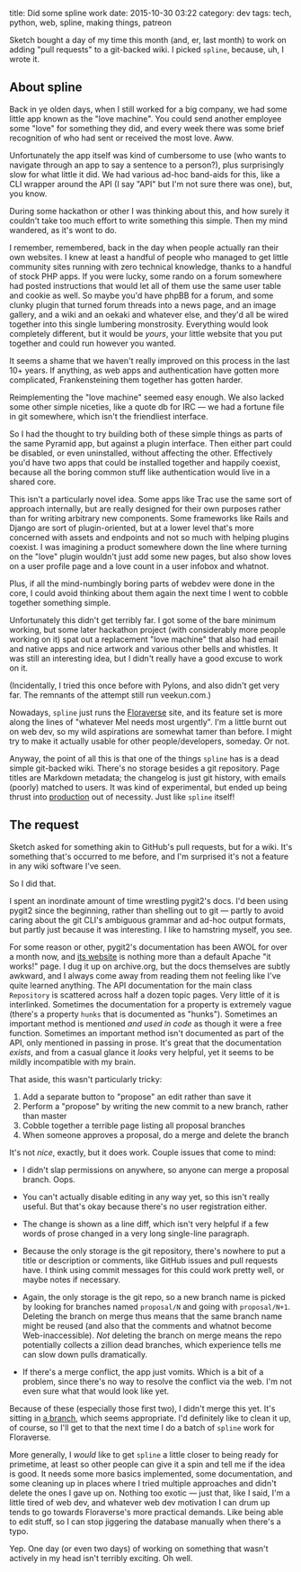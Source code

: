 title: Did some spline work
date: 2015-10-30 03:22
category: dev
tags: tech, python, web, spline, making things, patreon

Sketch bought a day of my time this month (and, er, last month) to work on adding "pull requests" to a git-backed wiki.  I picked `spline`, because, uh, I wrote it.

<!-- more -->


## About spline

Back in ye olden days, when I still worked for a big company, we had some little app known as the "love machine".  You could send another employee some "love" for something they did, and every week there was some brief recognition of who had sent or received the most love.  Aww.

Unfortunately the app itself was kind of cumbersome to use (who wants to navigate through an app to say a sentence to a person?), plus surprisingly slow for what little it did.  We had various ad-hoc band-aids for this, like a CLI wrapper around the API (I say "API" but I'm not sure there was one), but, you know.

During some hackathon or other I was thinking about this, and how surely it couldn't take too much effort to write something this simple.  Then my mind wandered, as it's wont to do.

I remember, remembered, back in the day when people actually ran their own websites.  I knew at least a handful of people who managed to get little community sites running with zero technical knowledge, thanks to a handful of stock PHP apps.  If you were lucky, some rando on a forum somewhere had posted instructions that would let all of them use the same user table and cookie as well.  So maybe you'd have phpBB for a forum, and some clunky plugin that turned forum threads into a news page, and an image gallery, and a wiki and an oekaki and whatever else, and they'd all be wired together into this single lumbering monstrosity.  Everything would look completely different, but it would be _yours_, your little website that you put together and could run however you wanted.

It seems a shame that we haven't really improved on this process in the last 10+ years.  If anything, as web apps and authentication have gotten more complicated, Frankensteining them together has gotten harder.

Reimplementing the "love machine" seemed easy enough.  We also lacked some other simple niceties, like a quote db for IRC — we had a fortune file in git somewhere, which isn't the friendliest interface.

So I had the thought to try building both of these simple things as parts of the same Pyramid app, but against a plugin interface.  Then either part could be disabled, or even uninstalled, without affecting the other.  Effectively you'd have two apps that could be installed together and happily coexist, because all the boring common stuff like authentication would live in a shared core.

This isn't a particularly novel idea.  Some apps like Trac use the same sort of approach internally, but are really designed for their own purposes rather than for writing arbitrary new components.  Some frameworks like Rails and Django are sort of plugin-oriented, but at a lower level that's more concerned with assets and endpoints and not so much with helping plugins coexist.  I was imagining a product somewhere down the line where turning on the "love" plugin wouldn't just add some new pages, but also show loves on a user profile page and a love count in a user infobox and whatnot.

Plus, if all the mind-numbingly boring parts of webdev were done in the core, I could avoid thinking about them again the next time I went to cobble together something simple.

Unfortunately this didn't get terribly far.  I got some of the bare minimum working, but some later hackathon project (with considerably more people working on it) spat out a replacement "love machine" that also had email and native apps and nice artwork and various other bells and whistles.  It was still an interesting idea, but I didn't really have a good excuse to work on it.

(Incidentally, I tried this once before with Pylons, and also didn't get very far.  The remnants of the attempt still run veekun.com.)

Nowadays, `spline` just runs the [Floraverse](http://floraverse.com/) site, and its feature set is more along the lines of "whatever Mel needs most urgently".  I'm a little burnt out on web dev, so my wild aspirations are somewhat tamer than before.  I might try to make it actually usable for other people/developers, someday.  Or not.

Anyway, the point of all this is that one of the things `spline` has is a dead simple git-backed wiki.  There's no storage besides a git repository.  Page titles are Markdown metadata; the changelog is just git history, with emails (poorly) matched to users.  It was kind of experimental, but ended up being thrust into [production](http://floraverse.com/wiki/) out of necessity.  Just like `spline` itself!


## The request

Sketch asked for something akin to GitHub's pull requests, but for a wiki.  It's something that's occurred to me before, and I'm surprised it's not a feature in any wiki software I've seen.

So I did that.

I spent an inordinate amount of time wrestling pygit2's docs.  I'd been using pygit2 since the beginning, rather than shelling out to git — partly to avoid caring about the git CLI's ambiguous grammar and ad-hoc output formats, but partly just because it was interesting.  I like to hamstring myself, you see.

For some reason or other, pygit2's documentation has been AWOL for over a month now, and [its website](http://www.pygit2.org/) is nothing more than a default Apache "it works!" page.  I dug it up on archive.org, but the docs themselves are subtly awkward, and I always come away from reading them not feeling like I've quite learned anything.  The API documentation for the main class `Repository` is scattered across half a dozen topic pages.  Very little of it is interlinked.  Sometimes the documentation for a property is extremely vague (there's a property `hunks` that is documented as "hunks").  Sometimes an important method is mentioned _and used in code_ as though it were a free function.  Sometimes an important method isn't documented as part of the API, only mentioned in passing in prose.  It's great that the documentation _exists_, and from a casual glance it _looks_ very helpful, yet it seems to be mildly incompatible with my brain.

That aside, this wasn't particularly tricky:

1. Add a separate button to "propose" an edit rather than save it
2. Perform a "propose" by writing the new commit to a new branch, rather than master
3. Cobble together a terrible page listing all proposal branches
4. When someone approves a proposal, do a merge and delete the branch

It's not _nice_, exactly, but it does work.  Couple issues that come to mind:

* I didn't slap permissions on anywhere, so anyone can merge a proposal branch.  Oops.

* You can't actually disable editing in any way yet, so this isn't really useful.  But that's okay because there's no user registration either.

* The change is shown as a line diff, which isn't very helpful if a few words of prose changed in a very long single-line paragraph.

* Because the only storage is the git repository, there's nowhere to put a title or description or comments, like GitHub issues and pull requests have.  I think using commit messages for this could work pretty well, or maybe notes if necessary.

* Again, the only storage is the git repo, so a new branch name is picked by looking for branches named `proposal/N` and going with `proposal/N+1`.  Deleting the branch on merge thus means that the same branch name might be reused (and also that the comments and whatnot become Web-inaccessible).  _Not_ deleting the branch on merge means the repo potentially collects a zillion dead branches, which experience tells me can slow down pulls dramatically.

* If there's a merge conflict, the app just vomits.  Which is a bit of a problem, since there's no way to resolve the conflict via the web.  I'm not even sure what that would look like yet.

Because of these (especially those first two), I didn't merge this yet.  It's sitting in [a branch](https://github.com/eevee/spline/tree/wiki-proposals), which seems appropriate.  I'd definitely like to clean it up, of course, so I'll get to that the next time I do a batch of `spline` work for Floraverse.

More generally, I _would_ like to get `spline` a little closer to being ready for primetime, at least so other people can give it a spin and tell me if the idea is good.  It needs some more basics implemented, some documentation, and some cleaning up in places where I tried multiple approaches and didn't delete the ones I gave up on.  Nothing too exotic — just that, like I said, I'm a little tired of web dev, and whatever web dev motivation I can drum up tends to go towards Floraverse's more practical demands.  Like being able to edit stuff, so I can stop jiggering the database manually when there's a typo.

Yep.  One day (or even two days) of working on something that wasn't actively in my head isn't terribly exciting.  Oh well.
